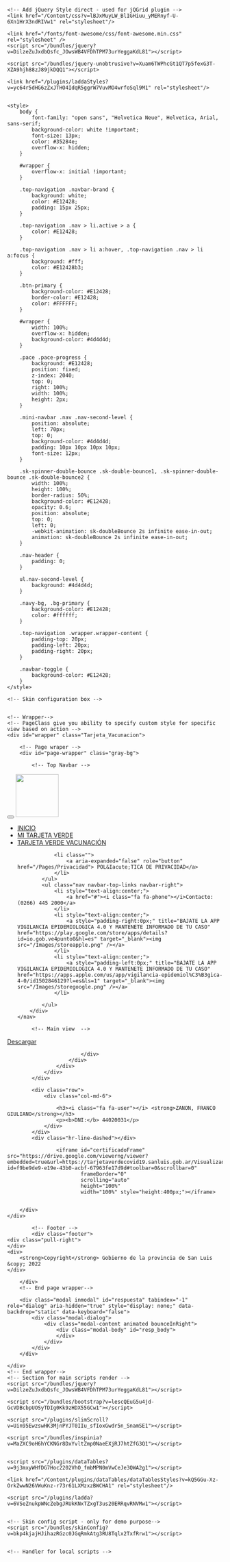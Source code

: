 <!DOCTYPE html>
<html>
<head>
    <meta http-equiv="Content-Type" content="text/html; charset=utf-8" />
    <meta charset="utf-8" />
    <meta name="viewport" content="width=device-width, initial-scale=1.0">
    <meta http-equiv="X-UA-Compatible" content="IE=edge">
    <title>Tarjeta Covid-19 | Tarjeta Verde Vacunacion</title>
    <link href='http://fonts.googleapis.com/css?family=Open+Sans:400,300,600,700' rel='stylesheet' type='text/css'>
    <!-- Add local styles, mostly for plugins css file -->

    <!-- Add jQuery Style direct - used for jQGrid plugin -->
    <link href="/Content/css?v=lBJxMuyLW_BlIGHiuu_yMERnyf-U-6Xn1HrX3ndRIVw1" rel="stylesheet"/>

    <link href="/fonts/font-awesome/css/font-awesome.min.css" rel="stylesheet" />
    <script src="/bundles/jquery?v=DilzeZuJxdbQsfc_JOwsWB4VFDhTPM73urYeggaKdL81"></script>

    <script src="/bundles/jquery-unobtrusive?v=Xuam6TWPhcGt1QT7p5fexG3T-XZA9hjh88zJ89jkDQQ1"></script>

    <link href="/plugins/laddaStyles?v=yc64r5dHG6zZxJTHO4IdqR5ggrW7VuvMO4wrfoSql9M1" rel="stylesheet"/>


    <style>
        body {
            font-family: "open sans", "Helvetica Neue", Helvetica, Arial, sans-serif;
            background-color: white !important;
            font-size: 13px;
            color: #35284e;
            overflow-x: hidden;
        }

        #wrapper {
            overflow-x: initial !important;
        }

        .top-navigation .navbar-brand {
            background: white;
            color: #E12428;
            padding: 15px 25px;
        }

        .top-navigation .nav > li.active > a {
            color: #E12428;
        }

        .top-navigation .nav > li a:hover, .top-navigation .nav > li a:focus {
            background: #fff;
            color: #E12428b3;
        }

        .btn-primary {
            background-color: #E12428;
            border-color: #E12428;
            color: #FFFFFF;
        }

        #wrapper {
            width: 100%;
            overflow-x: hidden;
            background-color: #4d4d4d;
        }

        .pace .pace-progress {
            background: #E12428;
            position: fixed;
            z-index: 2040;
            top: 0;
            right: 100%;
            width: 100%;
            height: 2px;
        }

        .mini-navbar .nav .nav-second-level {
            position: absolute;
            left: 70px;
            top: 0;
            background-color: #4d4d4d;
            padding: 10px 10px 10px 10px;
            font-size: 12px;
        }

        .sk-spinner-double-bounce .sk-double-bounce1, .sk-spinner-double-bounce .sk-double-bounce2 {
            width: 100%;
            height: 100%;
            border-radius: 50%;
            background-color: #E12428;
            opacity: 0.6;
            position: absolute;
            top: 0;
            left: 0;
            -webkit-animation: sk-doubleBounce 2s infinite ease-in-out;
            animation: sk-doubleBounce 2s infinite ease-in-out;
        }

        .nav-header {
            padding: 0;
        }

        ul.nav-second-level {
            background: #4d4d4d;
        }

        .navy-bg, .bg-primary {
            background-color: #E12428;
            color: #ffffff;
        }

        .top-navigation .wrapper.wrapper-content {
            padding-top: 20px;
            padding-left: 20px;
            padding-right: 20px;
        }

        .navbar-toggle {
            background-color: #E12428;
        }
    </style>
</head>
<body class="top-navigation">

    <!-- Skin configuration box -->
    

    <!-- Wrapper-->
    <!-- PageClass give you ability to specify custom style for specific view based on action -->
    <div id="wrapper" class="Tarjeta_Vacunacion">

        <!-- Page wraper -->
        <div id="page-wrapper" class="gray-bg">

            <!-- Top Navbar -->
            

<div class="row border-bottom white-bg">
    <nav class="navbar navbar-static-top" role="navigation">
        <div class="navbar-header">
            <button aria-controls="navbar" aria-expanded="false" data-target="#navbar" data-toggle="collapse" class="navbar-toggle collapsed" type="button">
                <i class="fa fa-reorder"></i>
            </button>
            <a href="#" class="navbar-brand">
                <img src="/Images/logo.png" class="img-responsive" style="width:100px" />
            </a>
        </div>
        <div class="navbar-collapse collapse" id="navbar">
            <ul class="nav navbar-nav">
                <li class="">
                    <a aria-expanded="false" role="button" href="/Pages/Index"> INICIO</a>
                </li>
                <li class="">
                    <a aria-expanded="false" role="button" href="/"> MI TARJETA VERDE</a>
                </li>
                        <li class="active">
                            <a aria-expanded="false" role="button" href="#"> TARJETA VERDE VACUNACI&Oacute;N</a>
                        </li>

                <li class="">
                    <a aria-expanded="false" role="button" href="/Pages/Privacidad"> POL&Iacute;TICA DE PRIVACIDAD</a>
                </li>
            </ul>
            <ul class="nav navbar-top-links navbar-right">
                <li style="text-align:center;">
                    <a href="#"><i class="fa fa-phone"></i>Contacto: (0266) 445 2000</a>
                </li>
                <li style="text-align:center;">
                    <a style="padding-right:0px;" title="BAJATE LA APP VIGILANCIA EPIDEMIOLOGICA 4.0 Y MANTENETE INFORMADO DE TU CASO" href="https://play.google.com/store/apps/details?id=io.gob.ve4punto0&hl=es" target="_blank"><img src="/Images/storeapple.png" /></a>
                </li>
                <li style="text-align:center;">
                    <a style="padding-left:0px;" title="BAJATE LA APP VIGILANCIA EPIDEMIOLOGICA 4.0 Y MANTENETE INFORMADO DE TU CASO" href="https://apps.apple.com/us/app/vigilancia-epidemiol%C3%B3gica-4-0/id1502846129?l=es&ls=1" target="_blank"><img src="/Images/storegoogle.png" /></a>
                </li>

            </ul>
        </div>
    </nav>
</div>

            <!-- Main view  -->
            



<div class="wrapper wrapper-content animated fadeInUp">
    <div class="ibox">
        <div class="ibox-content" style="border-color: transparent;">
            <div class="row">
                <div class="col-lg-12">
                    <div class="m-b-md">
                        <div class="pull-right">
                            <div class="tooltip-demo">
                                        <a class="btn btn-outline btn-success" data-toggle="tooltip" data-placement="left" title="Descargar" href="/Visualizador/VerTarjeta_Vacunacion/?id=f9be9de9-e19e-43b0-acbf-67963fe17d9d" download="TarjetaVerde_Vacunacion"><i class="fa fa-download"></i> Descargar</a>


                            </div>
                        </div>
                    </div>
                </div>
            </div>

            <div class="row">
                <div class="col-md-6">

                    <h3><i class="fa fa-user"></i> <strong>ZANON, FRANCO GIULIANO</strong></h3>
                    <p><b>DNI:</b> 44020031</p>
                </div>
            </div>
            <div class="hr-line-dashed"></div>

                    <iframe id="certificadoFrame" src="https://drive.google.com/viewerng/viewer?embedded=true&url=https://tarjetaverdecovid19.sanluis.gob.ar/Visualizador/VerTarjeta_Vacunacion/?id=f9be9de9-e19e-43b0-acbf-67963fe17d9d#toolbar=0&scrollbar=0"
                            frameBorder="0"
                            scrolling="auto"
                            height="100%"
                            width="100%" style="height:400px;"></iframe>


        </div>
    </div>
</div>

<script type="text/javascript">
    //CONTROL POR ERROR CON EL CERTIFICADO
    $(document).ready(function () {
        var resultado= '';
        if (resultado!="") {
            $("#result-bodyVentana").html("<div class='alert alert-danger text-center'>" + resultado + "</div><div class='text-center'><a href='#' data-dismiss='modal' class='btn btn-warning'>Cerrar</a></div>");
            $('#resultVentana').modal('show');
        }
        else {
             setTimeout(function () {
                 var src = "https://drive.google.com/viewerng/viewer?embedded=true&url=https://tarjetaverdecovid19.sanluis.gob.ar/Visualizador/VerTarjeta_Vacunacion/?id=f9be9de9-e19e-43b0-acbf-67963fe17d9d#toolbar=0&scrollbar=0";
                document.getElementById('certificadoFrame').src = src;
            }, 3000);
        }
    });

</script>


            <!-- Footer -->
            <div class="footer">
    <div class="pull-right">
    </div>
    <div>
        <strong>Copyright</strong> Gobierno de la provincia de San Luis &copy; 2022
    </div>
</div>


        </div>
        <!-- End page wrapper-->
        
        <div class="modal inmodal" id="respuesta" tabindex="-1" role="dialog" aria-hidden="true" style="display: none;" data-backdrop="static" data-keyboard="false">
            <div class="modal-dialog">
                <div class="modal-content animated bounceInRight">
                    <div class="modal-body" id="resp_body">
                    </div>
                </div>
            </div>
        </div>

    </div>
    <!-- End wrapper-->
    <!-- Section for main scripts render -->
    <script src="/bundles/jquery?v=DilzeZuJxdbQsfc_JOwsWB4VFDhTPM73urYeggaKdL81"></script>

    <script src="/bundles/bootstrap?v=lescQEuG5u4jd-GcVDBcbpUOSyTDIg0Kk9zHDX55GCw1"></script>

    <script src="/plugins/slimScroll?v=Uin95EwzswHK3MjnPYJT0IIu_sfIoxGwdr5n_SnamSE1"></script>

    <script src="/bundles/inspinia?v=MaZXC9oH6hYCKNGr8DxYvltZmp0NaeEXjRJ7htZfG3Q1"></script>


    <script src="/plugins/dataTables?v=9j3mxyWHfDG7Hoc2202VhO_fmbMPN0mVwCeJe3QWA2g1"></script>

    <link href="/Content/plugins/dataTables/dataTablesStyles?v=kQ5GGu-Xz-OrkZwwN26VWuKnz-r73r61LXMzxzBWCHA1" rel="stylesheet"/>

    <script src="/plugins/ladda?v=6VSeZnukpWNcZebgJRUkKNxTZxgT3us20ERRqvRNVMw1"></script>


    <!-- Skin config script - only for demo purpose-->
    <script src="/bundles/skinConfig?v=bkp4kjajHJihazRGzc0JGqRmkAtg3RU8Tqlx2TxfRrw1"></script>


    <!-- Handler for local scripts -->
    
</body>
</html>

